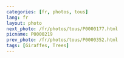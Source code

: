 ```yaml
---
categories: [fr, photos, tous]
lang: fr
layout: photo
next_photo: /fr/photos/tous/P0000177.html
picname: P0000219
prev_photo: /fr/photos/tous/P0000352.html
tags: [Giraffes, Trees]
---
```

